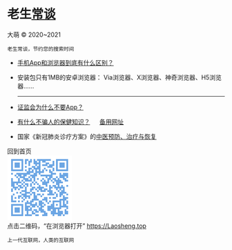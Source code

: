 老生[常谈](./)
================
大萌 © 2020~2021

	老生常谈，节约您的搜索时间

* [手机App和浏览器到底有什么区别？](App和浏览器的三个区别.txt)

* 安装包只有1MB的安卓浏览器[]()： Via浏览器、X浏览器、神奇浏览器、H5浏览器……

	-----

* [证监会为什么不要App？](8-证券信息披露的法定媒体.txt)

* [有什么不骗人的保健知识？](./6-权威的医疗保健类报纸.txt) 　 
	[备用网址](https://github.com/DiamonWoo/Laosheng2019/blob/master/changtan/6-权威的医疗保健类报纸.txt.md)

* 国家《新冠肺炎诊疗方案》的[中医预防、治疗与恢复](6-新冠肺炎诊疗方案的中医治疗.txt)



回到首页  
<a href=".." title="返回老生常谈首页"><img src="../indexQR-Blue.png" /></a>  
点击二维码，“在浏览器打开” https://Laosheng.top

	上一代互联网，人类的互联网
